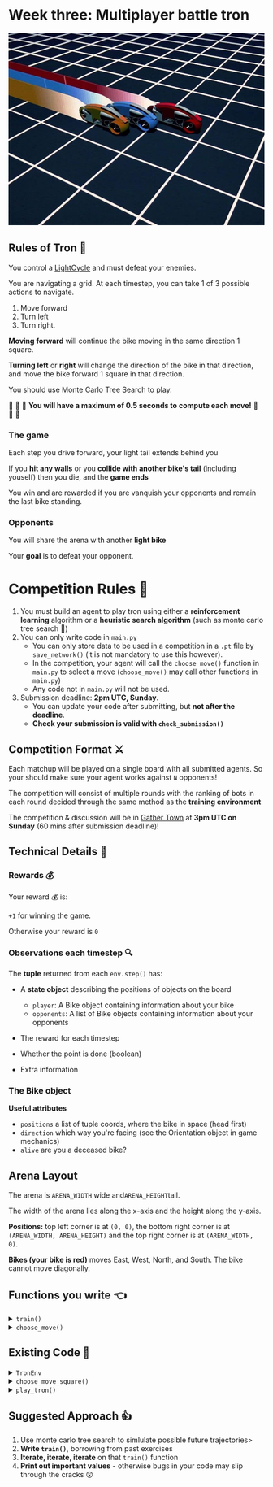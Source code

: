 # Week three: Multiplayer battle tron

![Drive your light cycle to victory](images/Tron.jpeg)

## Rules of Tron :bullettrain_side:

You control a [LightCycle](https://en.wikipedia.org/wiki/Light_Cycle) and must defeat your enemies.

You are navigating a grid. At each timestep, you can take 1 of 3 possible actions to navigate.

1. Move forward
2. Turn left
3. Turn right.

**Moving forward** will continue the bike moving in the same direction 1 square.

**Turning left** or **right** will change the direction of the bike in that direction, and move the bike forward 1 square in that direction.

You should use Monte Carlo Tree Search to play.

:rotating_light: :rotating_light: :rotating_light: **You will have a maximum of 0.5 seconds to compute each move!** :rotating_light: :rotating_light: :rotating_light:

### The game

Each step you drive forward, your light tail extends behind you

If you **hit any walls** or you **collide with another bike's tail** (including youself) then you die, and the **game ends**

You win and are rewarded if you are vanquish your opponents and remain the last bike standing.

### Opponents

You will share the arena with another **light bike**

Your **goal** is to defeat your opponent.

# Competition Rules :scroll:

1. You must build an agent to play tron using either a **reinforcement learning** algorithm or a **heuristic search algorithm** (such as monte carlo tree search :deciduous_tree:)
2. You can only write code in `main.py`
   - You can only store data to be used in a competition in a `.pt` file by `save_network()` (it is not mandatory to use this however).
   - In the competition, your agent will call the `choose_move()` function in `main.py` to select a move (`choose_move()` may call other functions in `main.py`)
   - Any code not in `main.py` will not be used.
3. Submission deadline: **2pm UTC, Sunday**.
   - You can update your code after submitting, but **not after the deadline**.
   - **Check your submission is valid with `check_submission()`**

## Competition Format :crossed_swords:

Each matchup will be played on a single board with all submitted agents. So your should make sure your agent works against `N` opponents!

The competition will consist of multiple rounds with the ranking of bots in each round decided through the same method as the **training environment**

The competition & discussion will be in [Gather Town](https://app.gather.town/app/nJwquzJjD4TLKcTy/Delta%20Academy) at **3pm UTC on Sunday** (60 mins after submission deadline)!

## Technical Details :hammer:

### Rewards :moneybag:

Your reward :moneybag: is:

`+1` for winning the game.

Otherwise your reward is `0`

### Observations each timestep :mag:

The **tuple** returned from each `env.step()` has:

- A **state object** describing the positions of objects on the board

  - `player`: A Bike object containing information about your bike
  - `opponents`: A list of Bike objects containing information about your opponents

- The reward for each timestep
- Whether the point is done (boolean)
- Extra information

### The Bike object

**Useful attributes**

- `positions` a list of tuple coords, where the bike in space (head first)
- `direction` which way you're facing (see the Orientation object in game mechanics)
- `alive` are you a deceased bike?

## Arena Layout

The arena is `ARENA_WIDTH` wide and`ARENA_HEIGHT`tall.

The width of the arena lies along the x-axis and the height along the y-axis.

**Positions:** top left corner is at `(0, 0)`, the bottom right corner is at `(ARENA_WIDTH, ARENA_HEIGHT)` and the top right corner is at `(ARENA_WIDTH, 0)`.

**Bikes (your bike is red)** moves East, West, North, and South. The bike cannot move diagonally.

## Functions you write :point_left:

<details>
<summary><code style="white-space:nowrap;">  train()</code></summary>
Write this to train your algorithm from experience in the environment.
<br />
<br />
(Optional) Return a trained network so it can be saved.
</details>
<details>
<summary><code style="white-space:nowrap;">  choose_move()</code></summary>
This acts greedily given the state and network.

In the competition, the choose_move() function is called to make your next move. Takes the state as input and outputs an action.

</details>

## Existing Code :pray:

<details>
<summary><code style="white-space:nowrap;">  TronEnv</code></summary>
The environment class controls the game and runs the opponents. It should be used for training your agent.
<br />
<br />
See example usage in <code style="white-space:nowrap;">play_tron()</code>.
<br />
<br />
The opponents' <code style="white-space:nowrap;">choose_move</code> functions are input at initialisation (when <code style="white-space:nowrap;">Env(opponent_choose_moves)</code> is called). Every time you call <code style="white-space:nowrap;">Env.step()</code>, all bikes make a move according to their choose_move function. All player's perspecitves on the arena is the same but they will recieve their own position as player_bike in the state object.
    <br />
    <br />

<code style="white-space:nowrap;">TronEnv</code> has a <code style="white-space:nowrap;"> verbose</code> argument which prints the information about the game to the console when set to <code style="white-space:nowrap;">True</code>. <code style="white-space:nowrap;"> TronEnv</code> also has a render argument which visualises the game in pygame when set to <code style="white-space:nowrap;">True</code>. This allows you to visualise your AI's skills. You can play against your agent using the <code style="white-space:nowrap;">human_choose_move()</code> function!

</details>

<details>
<summary><code style="white-space:nowrap;"> choose_move_square()</code></summary>
A basic tron bot that won't die immediately, a useful first opponent!
<br />
<br />
Takes the state as input and outputs an action.
</details>

<details>
<summary><code style="white-space:nowrap;">  play_tron()</code></summary>
Plays a game of tron, which can be rendered through pygame (if <code style="white-space:nowrap;">render=True</code>).

You can play against your own bot if you set <code style="white-space:nowrap;">your_choose_move</code> to <code style="white-space:nowrap;">human_player</code>!
<br />
<br />
Inputs:

<code style="white-space:nowrap;">your_choose_move</code>: Function that takes the state and outputs the action for your agent.

<code style="white-space:nowrap;">opponent_choose_move</code>: Function that takes the state and outputs the action for the opponent.

<code style="white-space:nowrap;">game_speed_multiplier</code>: controls the gameplay speed. High numbers mean fast games, low numbers mean slow games.

<code style="white-space:nowrap;">verbose</code>: whether to print info to the console.

<code style="white-space:nowrap;">render</code>: whether to render the match through pygame

</details>

## Suggested Approach :+1:

1. Use monte carlo tree search to simlulate possible future trajectories>
2. **Write `train()`**, borrowing from past exercises
3. **Iterate, iterate, iterate** on that `train()` function
4. **Print out important values** - otherwise bugs in your code may slip through the cracks :astonished:
